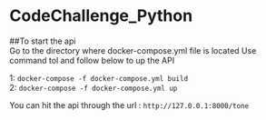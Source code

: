# CodeChallenge_Python

##To start the api <br />
 Go to the directory where docker-compose.yml file is located
 Use command tol and follow below to up the API
 
 1: ```docker-compose -f docker-compose.yml build``` <br />
 2: ```docker-compose -f docker-compose.yml up```
 
 You can hit the api through the url :
 ```http://127.0.0.1:8000/tone```
 
